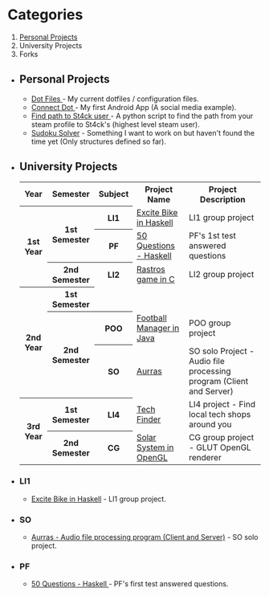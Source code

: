# Categories
<ol>
  <li><a href="#PersonalProjects">Personal Projects<a/></li>
  <li>University Projects</li>
  <li>Forks</li>
</ol>
<ul>
  <li class="PersonalProjects">
    <h2> Personal Projects </h2>
      <ul>
        <li> <a href="https://github.com/afonsofrancof/dotfiles"> Dot Files </a> - My current dotfiles / configuration files.  </li>
        <li> <a href="https://github.com/afonsofrancof/ConnectDot"> Connect Dot </a> - My first Android App (A social media example). </li>
        <li> <a href="https://github.com/afonsofrancof/find-path-to-stack-user"> Find path to St4ck user </a> - A python script to find the path from your steam profile to St4ck's (highest level steam user). </li>
        <li><a href="https://github.com/afonsofrancof/SudokuSolver"> Sudoku Solver</a> - Something I want to work on but haven't found the time yet (Only structures defined so far).</li>
      </ul>
  </li>
  
  <li class="UniversityProjects">
    <h2> University Projects </h2>
    <table>
	    <tr>
		    <th > Year </th>
		    <th > Semester </th>
		    <th> Subject </th>
		    <th> Project Name </th>
		    <th> Project Description </th>
	    </tr>
	    <tr>
		    <th rowspan="3">1st Year</th>
			<th rowspan="2">1st Semester </th>
			<th> LI1 </th> 
			<td> <a href="https://github.com/afonsofrancof/Excite-Bike-Haskell"> Excite Bike in Haskell</a> </td>
			<td> LI1 group project </td>
	    </tr>
		<tr>
		    <th >PF</th>
			<td><a href="https://github.com/afonsofrancof/50Q-PF"> 50 Questions - Haskell </a> </td>
			<td> PF's 1st test answered questions </td>
	    </tr>
	    <tr>
		  <th rowspan="1">2nd Semester </th>
			<th> LI2 </th>
			<td> <a href="https://github.com/afonsofrancof/Rastros"> Rastros game in C </a> </td>
			<td> LI2 group project </td>
	    </tr>
	    <tr>
		    <th rowspan="3">2nd Year</th>
			<th rowspan="1">1st Semester </th>
	    </tr> 
		<tr>
			<th rowspan="2">2nd Semester </th>
			<th> POO </th>
			<td> <a href="https://github.com/afonsofrancof/Football-Manager-Java"> Football Manager in Java </a></td>
			<td> POO group project </td>
		 </tr>
		<tr>
			<th> SO </th>
			<td> <a href="https://github.com/afonsofrancof/Aurras"> Aurras </a> </td>
			<td> SO solo Project - Audio file processing program (Client and Server)  </td>
		</tr>
		<tr>
			<th rowspan="2"> 3rd Year</th>
			<th rowspan="1">1st Semester </th>
			<th> LI4</th>
			<td><a href="https://github.com/afonsofrancof/TechFinder"> Tech Finder</a> </td>
			<td> LI4 project - Find local tech shops around you</td>
		</tr>
		<tr>
			<th rowspan="1">2nd Semester </th>
			<th> CG </th>
			<td><a href="https://github.com/afonsofrancof/Solar-System-OpenGL">  Solar System in OpenGL </a></td>
			<td> CG group project - GLUT OpenGL renderer</td>
		</tr>
	</table>
	




<li>
          <h3>LI1</h3>
            <ul>
              <li><a href="https://github.com/afonsofrancof/Excite-Bike-Haskell"> Excite Bike in Haskell<a/> - LI1 group project.</li>
            </ul>
        </li>
        <li>
          <h3>SO</h3>
            <ul>
              <li><a href="https://github.com/afonsofrancof/Aurras"> Aurras - Audio file processing program (Client and Server)<a/> - SO solo project.  </li>
              </li>
          </ul>
	    <li>
	        <h3>PF</h3>
	            <ul>
	              <li><a href="https://github.com/afonsofrancof/50Q-PF"> 50 Questions - Haskell <a/> - PF's first test answered questions.</li>
	            </ul>
        </li>
